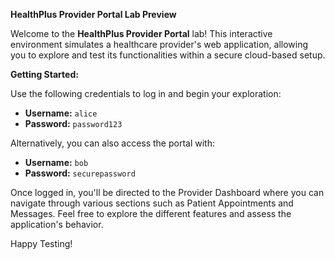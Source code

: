 **HealthPlus Provider Portal Lab Preview**

Welcome to the **HealthPlus Provider Portal** lab! This interactive environment simulates a healthcare provider's web application, allowing you to explore and test its functionalities within a secure cloud-based setup.

**Getting Started:**

Use the following credentials to log in and begin your exploration:

- **Username:** `alice`
- **Password:** `password123`

Alternatively, you can also access the portal with:

- **Username:** `bob`
- **Password:** `securepassword`

Once logged in, you'll be directed to the Provider Dashboard where you can navigate through various sections such as Patient Appointments and Messages. Feel free to explore the different features and assess the application's behavior.

Happy Testing!